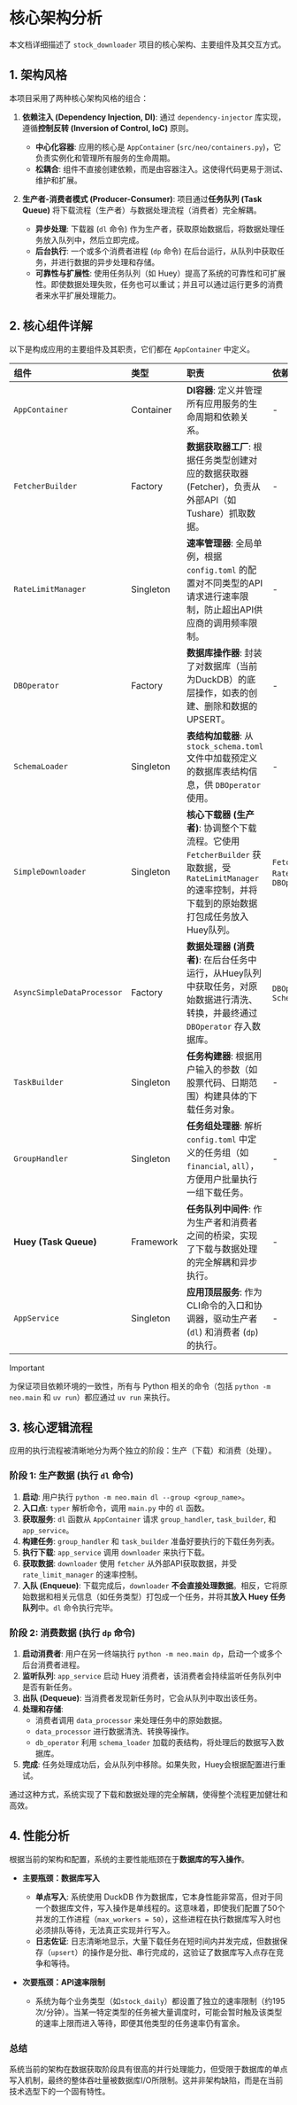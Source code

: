 # 核心架构分析

本文档详细描述了 `stock_downloader` 项目的核心架构、主要组件及其交互方式。

## 1. 架构风格

本项目采用了两种核心架构风格的组合：

1.  **依赖注入 (Dependency Injection, DI)**: 通过 `dependency-injector` 库实现，遵循**控制反转 (Inversion of Control, IoC)** 原则。
    - **中心化容器**: 应用的核心是 `AppContainer` (`src/neo/containers.py`)，它负责实例化和管理所有服务的生命周期。
    - **松耦合**: 组件不直接创建依赖，而是由容器注入。这使得代码更易于测试、维护和扩展。

2.  **生产者-消费者模式 (Producer-Consumer)**: 项目通过**任务队列 (Task Queue)** 将下载流程（生产者）与数据处理流程（消费者）完全解耦。
    - **异步处理**: 下载器 (`dl` 命令) 作为生产者，获取原始数据后，将数据处理任务放入队列中，然后立即完成。
    - **后台执行**: 一个或多个消费者进程 (`dp` 命令) 在后台运行，从队列中获取任务，并进行数据的异步处理和存储。
    - **可靠性与扩展性**: 使用任务队列（如 Huey）提高了系统的可靠性和可扩展性。即使数据处理失败，任务也可以重试；并且可以通过运行更多的消费者来水平扩展处理能力。

## 2. 核心组件详解

以下是构成应用的主要组件及其职责，它们都在 `AppContainer` 中定义。

| 组件 | 类型 | 职责 | 依赖项 |
| :--- | :--- | :--- | :--- |
| `AppContainer` | Container | **DI容器**: 定义并管理所有应用服务的生命周期和依赖关系。 | - |
| `FetcherBuilder` | Factory | **数据获取器工厂**: 根据任务类型创建对应的数据获取器 (Fetcher)，负责从外部API（如Tushare）抓取数据。 | - |
| `RateLimitManager` | Singleton | **速率管理器**: 全局单例，根据 `config.toml` 的配置对不同类型的API请求进行速率限制，防止超出API供应商的调用频率限制。 | - |
| `DBOperator` | Factory | **数据库操作器**: 封装了对数据库（当前为DuckDB）的底层操作，如表的创建、删除和数据的UPSERT。 | - |
| `SchemaLoader` | Singleton | **表结构加载器**: 从 `stock_schema.toml` 文件中加载预定义的数据库表结构信息，供 `DBOperator` 使用。 | - |
| `SimpleDownloader` | Singleton | **核心下载器 (生产者)**: 协调整个下载流程。它使用 `FetcherBuilder` 获取数据，受 `RateLimitManager` 的速率控制，并将下载到的原始数据打包成任务放入Huey队列。 | `FetcherBuilder`, `RateLimitManager`, `DBOperator` |
| `AsyncSimpleDataProcessor` | Factory | **数据处理器 (消费者)**: 在后台任务中运行，从Huey队列中获取任务，对原始数据进行清洗、转换，并最终通过 `DBOperator` 存入数据库。 | `DBOperator`, `SchemaLoader` |
| `TaskBuilder` | Singleton | **任务构建器**: 根据用户输入的参数（如股票代码、日期范围）构建具体的下载任务对象。 | - |
| `GroupHandler` | Singleton | **任务组处理器**: 解析 `config.toml` 中定义的任务组（如 `financial`, `all`），方便用户批量执行一组下载任务。 | - |
| **Huey (Task Queue)** | Framework | **任务队列中间件**: 作为生产者和消费者之间的桥梁，实现了下载与数据处理的完全解耦和异步执行。 | - |
| `AppService` | Singleton | **应用顶层服务**: 作为CLI命令的入口和协调器，驱动生产者 (`dl`) 和消费者 (`dp`) 的执行。 | - |

> [!IMPORTANT]
> 为保证项目依赖环境的一致性，所有与 Python 相关的命令（包括 `python -m neo.main` 和 `uv run`）都应通过 `uv run` 来执行。

## 3. 核心逻辑流程

应用的执行流程被清晰地分为两个独立的阶段：生产（下载）和消费（处理）。

### 阶段 1: 生产数据 (执行 `dl` 命令)

1.  **启动**: 用户执行 `python -m neo.main dl --group <group_name>`。
2.  **入口点**: `typer` 解析命令，调用 `main.py` 中的 `dl` 函数。
3.  **获取服务**: `dl` 函数从 `AppContainer` 请求 `group_handler`, `task_builder`, 和 `app_service`。
4.  **构建任务**: `group_handler` 和 `task_builder` 准备好要执行的下载任务列表。
5.  **执行下载**: `app_service` 调用 `downloader` 来执行下载。
6.  **获取数据**: `downloader` 使用 `fetcher` 从外部API获取数据，并受 `rate_limit_manager` 的速率控制。
7.  **入队 (Enqueue)**: 下载完成后，`downloader` **不会直接处理数据**。相反，它将原始数据和相关元信息（如任务类型）打包成一个任务，并将其**放入 Huey 任务队列**中。`dl` 命令执行完毕。

### 阶段 2: 消费数据 (执行 `dp` 命令)

1.  **启动消费者**: 用户在另一终端执行 `python -m neo.main dp`，启动一个或多个后台消费者进程。
2.  **监听队列**: `app_service` 启动 Huey 消费者，该消费者会持续监听任务队列中是否有新任务。
3.  **出队 (Dequeue)**: 当消费者发现新任务时，它会从队列中取出该任务。
4.  **处理和存储**:
    - 消费者调用 `data_processor` 来处理任务中的原始数据。
    - `data_processor` 进行数据清洗、转换等操作。
    - `db_operator` 利用 `schema_loader` 加载的表结构，将处理后的数据写入数据库。
5.  **完成**: 任务处理成功后，会从队列中移除。如果失败，Huey会根据配置进行重试。

通过这种方式，系统实现了下载和数据处理的完全解耦，使得整个流程更加健壮和高效。

## 4. 性能分析

根据当前的架构和配置，系统的主要性能瓶颈在于**数据库的写入操作**。

- **主要瓶颈：数据库写入**
  - **单点写入**: 系统使用 DuckDB 作为数据库，它本身性能非常高，但对于同一个数据库文件，写入操作是单线程的。这意味着，即使我们配置了50个并发的工作进程（`max_workers = 50`），这些进程在执行数据库写入时也必须排队等待，无法真正实现并行写入。
  - **日志佐证**: 日志清晰地显示，大量下载任务在短时间内并发完成，但数据保存（`upsert`）的操作是分批、串行完成的，这验证了数据库写入点存在竞争和等待。

- **次要瓶颈：API速率限制**
  - 系统为每个业务类型（如`stock_daily`）都设置了独立的速率限制（约195次/分钟）。当某一特定类型的任务被大量调度时，可能会暂时触及该类型的速率上限而进入等待，即便其他类型的任务速率仍有富余。

### 总结

系统当前的架构在数据获取阶段具有很高的并行处理能力，但受限于数据库的单点写入机制，最终的整体吞吐量被数据库I/O所限制。这并非架构缺陷，而是在当前技术选型下的一个固有特性。